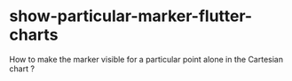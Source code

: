 # show-particular-marker-flutter-charts
How to make the marker visible for a particular point alone in the Cartesian chart ?
